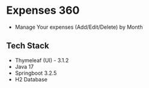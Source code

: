 # Expenses 360

- Manage Your expenses (Add/Edit/Delete) by Month

## Tech Stack
 - Thymeleaf (UI) - 3.1.2
 - Java 17
 - Springboot 3.2.5
 - H2 Database





